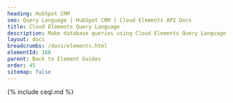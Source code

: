 ```yaml
---
heading: HubSpot CRM
seo: Query Language | HubSpot CRM | Cloud Elements API Docs
title: Cloud Elements Query Language
description: Make database queries using Cloud Elements Query Language.
layout: docs
breadcrumbs: /docs/elements.html
elementId: 168
parent: Back to Element Guides
order: 45
sitemap: false
---
```


{% include ceql.md %}
